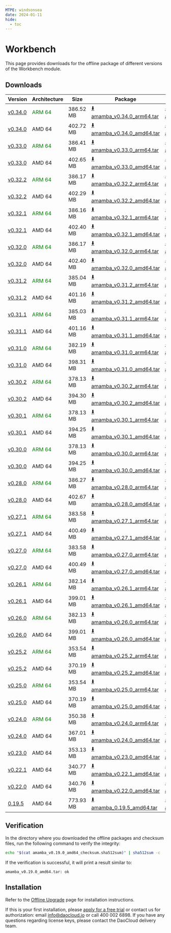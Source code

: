 ```yaml
---
MTPE: windsonsea
date: 2024-01-11
hide:
  - toc
---
```


# Workbench

This page provides downloads for the offline package of different versions of the Workbench module.

## Downloads

| Version | Architecture | Size | Package   | Checksum | Date |
| ------ | ------------ | ----- | --------- | -------- | ---- |
| [v0.34.0](../../amamba/intro/release-notes.md) | <font color="green">ARM 64</font> | 386.52 MB | [:arrow_down: amamba_v0.34.0_arm64.tar](https://qiniu-download-public.daocloud.io/DaoCloud_Enterprise/amamba_v0.34.0_arm64.tar) | [:arrow_down: amamba_v0.34.0_arm64_checksum.sha512sum](https://qiniu-download-public.daocloud.io/DaoCloud_Enterprise/amamba_v0.34.0_arm64_checksum.sha512sum) | 2025-02-07 |
| [v0.34.0](../../amamba/intro/release-notes.md) | AMD 64 | 402.72 MB | [:arrow_down: amamba_v0.34.0_amd64.tar](https://qiniu-download-public.daocloud.io/DaoCloud_Enterprise/amamba_v0.34.0_amd64.tar) | [:arrow_down: amamba_v0.34.0_amd64_checksum.sha512sum](https://qiniu-download-public.daocloud.io/DaoCloud_Enterprise/amamba_v0.34.0_amd64_checksum.sha512sum) | 2025-02-07 |
| [v0.33.0](../../amamba/intro/release-notes.md) | <font color="green">ARM 64</font> | 386.41 MB | [:arrow_down: amamba_v0.33.0_arm64.tar](https://qiniu-download-public.daocloud.io/DaoCloud_Enterprise/amamba_v0.33.0_arm64.tar) | [:arrow_down: amamba_v0.33.0_arm64_checksum.sha512sum](https://qiniu-download-public.daocloud.io/DaoCloud_Enterprise/amamba_v0.33.0_arm64_checksum.sha512sum) | 2024-12-01 |
| [v0.33.0](../../amamba/intro/release-notes.md) | AMD 64 | 402.65 MB | [:arrow_down: amamba_v0.33.0_amd64.tar](https://qiniu-download-public.daocloud.io/DaoCloud_Enterprise/amamba_v0.33.0_amd64.tar) | [:arrow_down: amamba_v0.33.0_amd64_checksum.sha512sum](https://qiniu-download-public.daocloud.io/DaoCloud_Enterprise/amamba_v0.33.0_amd64_checksum.sha512sum) | 2024-12-01 |
| [v0.32.2](../../amamba/intro/release-notes.md) | <font color="green">ARM 64</font> | 386.17 MB | [:arrow_down: amamba_v0.32.2_arm64.tar](https://qiniu-download-public.daocloud.io/DaoCloud_Enterprise/amamba_v0.32.2_arm64.tar) | [:arrow_down: amamba_v0.32.2_arm64_checksum.sha512sum](https://qiniu-download-public.daocloud.io/DaoCloud_Enterprise/amamba_v0.32.2_arm64_checksum.sha512sum) | 2024-11-13 |
| [v0.32.2](../../amamba/intro/release-notes.md) | AMD 64 | 402.29 MB | [:arrow_down: amamba_v0.32.2_amd64.tar](https://qiniu-download-public.daocloud.io/DaoCloud_Enterprise/amamba_v0.32.2_amd64.tar) | [:arrow_down: amamba_v0.32.2_amd64_checksum.sha512sum](https://qiniu-download-public.daocloud.io/DaoCloud_Enterprise/amamba_v0.32.2_amd64_checksum.sha512sum) | 2024-11-13 |
| [v0.32.1](../../amamba/intro/release-notes.md) | <font color="green">ARM 64</font> | 386.16 MB | [:arrow_down: amamba_v0.32.1_arm64.tar](https://qiniu-download-public.daocloud.io/DaoCloud_Enterprise/amamba_v0.32.1_arm64.tar) | [:arrow_down: amamba_v0.32.1_arm64_checksum.sha512sum](https://qiniu-download-public.daocloud.io/DaoCloud_Enterprise/amamba_v0.32.1_arm64_checksum.sha512sum) | 2024-11-06 |
| [v0.32.1](../../amamba/intro/release-notes.md) | AMD 64 | 402.40 MB | [:arrow_down: amamba_v0.32.1_amd64.tar](https://qiniu-download-public.daocloud.io/DaoCloud_Enterprise/amamba_v0.32.1_amd64.tar) | [:arrow_down: amamba_v0.32.1_amd64_checksum.sha512sum](https://qiniu-download-public.daocloud.io/DaoCloud_Enterprise/amamba_v0.32.1_amd64_checksum.sha512sum) | 2024-11-06 |
| [v0.32.0](../../amamba/intro/release-notes.md) | <font color="green">ARM 64</font> | 386.17 MB | [:arrow_down: amamba_v0.32.0_arm64.tar](https://qiniu-download-public.daocloud.io/DaoCloud_Enterprise/amamba_v0.32.0_arm64.tar) | [:arrow_down: amamba_v0.32.0_arm64_checksum.sha512sum](https://qiniu-download-public.daocloud.io/DaoCloud_Enterprise/amamba_v0.32.0_arm64_checksum.sha512sum) | 2024-11-05 |
| [v0.32.0](../../amamba/intro/release-notes.md) | AMD 64 | 402.40 MB | [:arrow_down: amamba_v0.32.0_amd64.tar](https://qiniu-download-public.daocloud.io/DaoCloud_Enterprise/amamba_v0.32.0_amd64.tar) | [:arrow_down: amamba_v0.32.0_amd64_checksum.sha512sum](https://qiniu-download-public.daocloud.io/DaoCloud_Enterprise/amamba_v0.32.0_amd64_checksum.sha512sum) | 2024-11-05 |
| [v0.31.2](../../amamba/intro/release-notes.md) | <font color="green">ARM 64</font> | 385.04 MB | [:arrow_down: amamba_v0.31.2_arm64.tar](https://qiniu-download-public.daocloud.io/DaoCloud_Enterprise/amamba_v0.31.2_arm64.tar) | [:arrow_down: amamba_v0.31.2_arm64_checksum.sha512sum](https://qiniu-download-public.daocloud.io/DaoCloud_Enterprise/amamba_v0.31.2_arm64_checksum.sha512sum) | 2024-10-15 |
| [v0.31.2](../../amamba/intro/release-notes.md) | AMD 64 | 401.16 MB | [:arrow_down: amamba_v0.31.2_amd64.tar](https://qiniu-download-public.daocloud.io/DaoCloud_Enterprise/amamba_v0.31.2_amd64.tar) | [:arrow_down: amamba_v0.31.2_amd64_checksum.sha512sum](https://qiniu-download-public.daocloud.io/DaoCloud_Enterprise/amamba_v0.31.2_amd64_checksum.sha512sum) | 2024-10-15 |
| [v0.31.1](../../amamba/intro/release-notes.md) | <font color="green">ARM 64</font> | 385.03 MB | [:arrow_down: amamba_v0.31.1_arm64.tar](https://qiniu-download-public.daocloud.io/DaoCloud_Enterprise/amamba_v0.31.1_arm64.tar) | [:arrow_down: amamba_v0.31.1_arm64_checksum.sha512sum](https://qiniu-download-public.daocloud.io/DaoCloud_Enterprise/amamba_v0.31.1_arm64_checksum.sha512sum) | 2024-10-12 |
| [v0.31.1](../../amamba/intro/release-notes.md) | AMD 64 | 401.16 MB | [:arrow_down: amamba_v0.31.1_amd64.tar](https://qiniu-download-public.daocloud.io/DaoCloud_Enterprise/amamba_v0.31.1_amd64.tar) | [:arrow_down: amamba_v0.31.1_amd64_checksum.sha512sum](https://qiniu-download-public.daocloud.io/DaoCloud_Enterprise/amamba_v0.31.1_amd64_checksum.sha512sum) | 2024-10-12 |
| [v0.31.0](../../amamba/intro/release-notes.md) | <font color="green">ARM 64</font> | 382.19 MB | [:arrow_down: amamba_v0.31.0_arm64.tar](https://qiniu-download-public.daocloud.io/DaoCloud_Enterprise/amamba_v0.31.0_arm64.tar) | [:arrow_down: amamba_v0.31.0_arm64_checksum.sha512sum](https://qiniu-download-public.daocloud.io/DaoCloud_Enterprise/amamba_v0.31.0_arm64_checksum.sha512sum) | 2024-10-11 |
| [v0.31.0](../../amamba/intro/release-notes.md) | AMD 64 | 398.31 MB | [:arrow_down: amamba_v0.31.0_amd64.tar](https://qiniu-download-public.daocloud.io/DaoCloud_Enterprise/amamba_v0.31.0_amd64.tar) | [:arrow_down: amamba_v0.31.0_amd64_checksum.sha512sum](https://qiniu-download-public.daocloud.io/DaoCloud_Enterprise/amamba_v0.31.0_amd64_checksum.sha512sum) | 2024-10-11 |
| [v0.30.2](../../amamba/intro/release-notes.md) | <font color="green">ARM 64</font> | 378.13 MB | [:arrow_down: amamba_v0.30.2_arm64.tar](https://qiniu-download-public.daocloud.io/DaoCloud_Enterprise/amamba_v0.30.2_arm64.tar) | [:arrow_down: amamba_v0.30.2_arm64_checksum.sha512sum](https://qiniu-download-public.daocloud.io/DaoCloud_Enterprise/amamba_v0.30.2_arm64_checksum.sha512sum) | 2024-09-10 |
| [v0.30.2](../../amamba/intro/release-notes.md) | AMD 64 | 394.30 MB | [:arrow_down: amamba_v0.30.2_amd64.tar](https://qiniu-download-public.daocloud.io/DaoCloud_Enterprise/amamba_v0.30.2_amd64.tar) | [:arrow_down: amamba_v0.30.2_amd64_checksum.sha512sum](https://qiniu-download-public.daocloud.io/DaoCloud_Enterprise/amamba_v0.30.2_amd64_checksum.sha512sum) | 2024-09-10 |
| [v0.30.1](../../amamba/intro/release-notes.md) | <font color="green">ARM 64</font> | 378.13 MB | [:arrow_down: amamba_v0.30.1_arm64.tar](https://qiniu-download-public.daocloud.io/DaoCloud_Enterprise/amamba_v0.30.1_arm64.tar) | [:arrow_down: amamba_v0.30.1_arm64_checksum.sha512sum](https://qiniu-download-public.daocloud.io/DaoCloud_Enterprise/amamba_v0.30.1_arm64_checksum.sha512sum) | 2024-09-05 |
| [v0.30.1](../../amamba/intro/release-notes.md) | AMD 64 | 394.25 MB | [:arrow_down: amamba_v0.30.1_amd64.tar](https://qiniu-download-public.daocloud.io/DaoCloud_Enterprise/amamba_v0.30.1_amd64.tar) | [:arrow_down: amamba_v0.30.1_amd64_checksum.sha512sum](https://qiniu-download-public.daocloud.io/DaoCloud_Enterprise/amamba_v0.30.1_amd64_checksum.sha512sum) | 2024-09-05 |
| [v0.30.0](../../amamba/intro/release-notes.md) | <font color="green">ARM 64</font> | 378.13 MB | [:arrow_down: amamba_v0.30.0_arm64.tar](https://qiniu-download-public.daocloud.io/DaoCloud_Enterprise/amamba_v0.30.0_arm64.tar) | [:arrow_down: amamba_v0.30.0_arm64_checksum.sha512sum](https://qiniu-download-public.daocloud.io/DaoCloud_Enterprise/amamba_v0.30.0_arm64_checksum.sha512sum) | 2024-09-03 |
| [v0.30.0](../../amamba/intro/release-notes.md) | AMD 64 | 394.25 MB | [:arrow_down: amamba_v0.30.0_amd64.tar](https://qiniu-download-public.daocloud.io/DaoCloud_Enterprise/amamba_v0.30.0_amd64.tar) | [:arrow_down: amamba_v0.30.0_amd64_checksum.sha512sum](https://qiniu-download-public.daocloud.io/DaoCloud_Enterprise/amamba_v0.30.0_amd64_checksum.sha512sum) | 2024-09-03 |
| [v0.28.0](../../amamba/intro/release-notes.md) | <font color="green">ARM 64</font> | 386.27 MB | [:arrow_down: amamba_v0.28.0_arm64.tar](https://qiniu-download-public.daocloud.io/DaoCloud_Enterprise/amamba_v0.28.0_arm64.tar) | [:arrow_down: amamba_v0.28.0_arm64_checksum.sha512sum](https://qiniu-download-public.daocloud.io/DaoCloud_Enterprise/amamba_v0.28.0_arm64_checksum.sha512sum) | 2024-07-01 |
| [v0.28.0](../../amamba/intro/release-notes.md) | AMD 64 | 402.67 MB | [:arrow_down: amamba_v0.28.0_amd64.tar](https://qiniu-download-public.daocloud.io/DaoCloud_Enterprise/amamba_v0.28.0_amd64.tar) | [:arrow_down: amamba_v0.28.0_amd64_checksum.sha512sum](https://qiniu-download-public.daocloud.io/DaoCloud_Enterprise/amamba_v0.28.0_amd64_checksum.sha512sum) | 2024-07-01 |
| [v0.27.1](../../amamba/intro/release-notes.md) | <font color="green">ARM 64</font> | 383.58 MB | [:arrow_down: amamba_v0.27.1_arm64.tar](https://qiniu-download-public.daocloud.io/DaoCloud_Enterprise/amamba_v0.27.1_arm64.tar) | [:arrow_down: amamba_v0.27.1_arm64_checksum.sha512sum](https://qiniu-download-public.daocloud.io/DaoCloud_Enterprise/amamba_v0.27.1_arm64_checksum.sha512sum) | 2024-06-06 |
| [v0.27.1](../../amamba/intro/release-notes.md) | AMD 64 | 400.49 MB | [:arrow_down: amamba_v0.27.1_amd64.tar](https://qiniu-download-public.daocloud.io/DaoCloud_Enterprise/amamba_v0.27.1_amd64.tar) | [:arrow_down: amamba_v0.27.1_amd64_checksum.sha512sum](https://qiniu-download-public.daocloud.io/DaoCloud_Enterprise/amamba_v0.27.1_amd64_checksum.sha512sum) | 2024-06-06 |
| [v0.27.0](../../amamba/intro/release-notes.md) | <font color="green">ARM 64</font> | 383.58 MB | [:arrow_down: amamba_v0.27.0_arm64.tar](https://qiniu-download-public.daocloud.io/DaoCloud_Enterprise/amamba_v0.27.0_arm64.tar) | [:arrow_down: amamba_v0.27.0_arm64_checksum.sha512sum](https://qiniu-download-public.daocloud.io/DaoCloud_Enterprise/amamba_v0.27.0_arm64_checksum.sha512sum) | 2024-06-04 |
| [v0.27.0](../../amamba/intro/release-notes.md) | AMD 64 | 400.49 MB | [:arrow_down: amamba_v0.27.0_amd64.tar](https://qiniu-download-public.daocloud.io/DaoCloud_Enterprise/amamba_v0.27.0_amd64.tar) | [:arrow_down: amamba_v0.27.0_amd64_checksum.sha512sum](https://qiniu-download-public.daocloud.io/DaoCloud_Enterprise/amamba_v0.27.0_amd64_checksum.sha512sum) | 2024-06-04 |
| [v0.26.1](../../amamba/intro/release-notes.md) | <font color="green">ARM 64</font> | 382.14 MB | [:arrow_down: amamba_v0.26.1_arm64.tar](https://qiniu-download-public.daocloud.io/DaoCloud_Enterprise/amamba_v0.26.1_arm64.tar) | [:arrow_down: amamba_v0.26.1_arm64_checksum.sha512sum](https://qiniu-download-public.daocloud.io/DaoCloud_Enterprise/amamba_v0.26.1_arm64_checksum.sha512sum) | 2024-05-06 |
| [v0.26.1](../../amamba/intro/release-notes.md) | AMD 64 | 399.01 MB | [:arrow_down: amamba_v0.26.1_amd64.tar](https://qiniu-download-public.daocloud.io/DaoCloud_Enterprise/amamba_v0.26.1_amd64.tar) | [:arrow_down: amamba_v0.26.1_amd64_checksum.sha512sum](https://qiniu-download-public.daocloud.io/DaoCloud_Enterprise/amamba_v0.26.1_amd64_checksum.sha512sum) | 2024-05-06 |
| [v0.26.0](../../amamba/intro/release-notes.md) | <font color="green">ARM 64</font> | 382.13 MB | [:arrow_down: amamba_v0.26.0_arm64.tar](https://qiniu-download-public.daocloud.io/DaoCloud_Enterprise/amamba_v0.26.0_arm64.tar) | [:arrow_down: amamba_v0.26.0_arm64_checksum.sha512sum](https://qiniu-download-public.daocloud.io/DaoCloud_Enterprise/amamba_v0.26.0_arm64_checksum.sha512sum) | 2024-04-30 |
| [v0.26.0](../../amamba/intro/release-notes.md) | AMD 64 | 399.01 MB | [:arrow_down: amamba_v0.26.0_amd64.tar](https://qiniu-download-public.daocloud.io/DaoCloud_Enterprise/amamba_v0.26.0_amd64.tar) | [:arrow_down: amamba_v0.26.0_amd64_checksum.sha512sum](https://qiniu-download-public.daocloud.io/DaoCloud_Enterprise/amamba_v0.26.0_amd64_checksum.sha512sum) | 2024-04-30 |
| [v0.25.2](../../amamba/intro/release-notes.md) | <font color="green">ARM 64</font> | 353.54 MB | [:arrow_down: amamba_v0.25.2_arm64.tar](https://qiniu-download-public.daocloud.io/DaoCloud_Enterprise/amamba_v0.25.2_arm64.tar) | [:arrow_down: amamba_v0.25.2_arm64_checksum.sha512sum](https://qiniu-download-public.daocloud.io/DaoCloud_Enterprise/amamba_v0.25.2_arm64_checksum.sha512sum) | 2024-04-17 |
| [v0.25.2](../../amamba/intro/release-notes.md) | AMD 64 | 370.19 MB | [:arrow_down: amamba_v0.25.2_amd64.tar](https://qiniu-download-public.daocloud.io/DaoCloud_Enterprise/amamba_v0.25.2_amd64.tar) | [:arrow_down: amamba_v0.25.2_amd64_checksum.sha512sum](https://qiniu-download-public.daocloud.io/DaoCloud_Enterprise/amamba_v0.25.2_amd64_checksum.sha512sum) | 2024-04-17 |
| [v0.25.0](../../amamba/intro/release-notes.md) | <font color="green">ARM 64</font> | 353.54 MB | [:arrow_down: amamba_v0.25.0_arm64.tar](https://qiniu-download-public.daocloud.io/DaoCloud_Enterprise/amamba_v0.25.0_arm64.tar) | [:arrow_down: amamba_v0.25.0_arm64_checksum.sha512sum](https://qiniu-download-public.daocloud.io/DaoCloud_Enterprise/amamba_v0.25.0_arm64_checksum.sha512sum) | 2024-04-02 |
| [v0.25.0](../../amamba/intro/release-notes.md) | AMD 64 | 370.19 MB | [:arrow_down: amamba_v0.25.0_amd64.tar](https://qiniu-download-public.daocloud.io/DaoCloud_Enterprise/amamba_v0.25.0_amd64.tar) | [:arrow_down: amamba_v0.25.0_amd64_checksum.sha512sum](https://qiniu-download-public.daocloud.io/DaoCloud_Enterprise/amamba_v0.25.0_amd64_checksum.sha512sum) | 2024-04-02 |
| [v0.24.0](../../amamba/intro/release-notes.md) | <font color="green">ARM 64</font> | 350.38 MB | [:arrow_down: amamba_v0.24.0_arm64.tar](https://qiniu-download-public.daocloud.io/DaoCloud_Enterprise/amamba_v0.24.0_arm64.tar) | [:arrow_down: amamba_v0.24.0_arm64_checksum.sha512sum](https://qiniu-download-public.daocloud.io/DaoCloud_Enterprise/amamba_v0.24.0_arm64_checksum.sha512sum) | 2024-02-01 |
| [v0.24.0](../../amamba/intro/release-notes.md) | AMD 64 | 367.01 MB | [:arrow_down: amamba_v0.24.0_amd64.tar](https://qiniu-download-public.daocloud.io/DaoCloud_Enterprise/amamba_v0.24.0_amd64.tar) | [:arrow_down: amamba_v0.24.0_amd64_checksum.sha512sum](https://qiniu-download-public.daocloud.io/DaoCloud_Enterprise/amamba_v0.24.0_amd64_checksum.sha512sum) | 2024-02-01 |
| [v0.23.0](../../amamba/intro/release-notes.md) | AMD 64 | 353.13 MB | [:arrow_down: amamba_v0.23.0_amd64.tar](https://qiniu-download-public.daocloud.io/DaoCloud_Enterprise/amamba_v0.23.0_amd64.tar) | [:arrow_down: amamba_v0.23.0_amd64_checksum.sha512sum](https://qiniu-download-public.daocloud.io/DaoCloud_Enterprise/amamba_v0.23.0_amd64_checksum.sha512sum) | 2024-01-03 |
| [v0.22.1](../../amamba/intro/release-notes.md) | AMD 64 | 340.77 MB | [:arrow_down: amamba_v0.22.1_amd64.tar](https://qiniu-download-public.daocloud.io/DaoCloud_Enterprise/amamba_v0.22.1_amd64.tar) | [:arrow_down: amamba_v0.22.1_amd64_checksum.sha512sum](https://qiniu-download-public.daocloud.io/DaoCloud_Enterprise/amamba_v0.22.1_amd64_checksum.sha512sum) | 2023-12-22 |
| [v0.22.0](../../amamba/intro/release-notes.md) | AMD 64 | 340.76 MB | [:arrow_down: amamba_v0.22.0_amd64.tar](https://qiniu-download-public.daocloud.io/DaoCloud_Enterprise/amamba_v0.22.0_amd64.tar) | [:arrow_down: amamba_v0.22.0_amd64_checksum.sha512sum](https://qiniu-download-public.daocloud.io/DaoCloud_Enterprise/amamba_v0.22.0_amd64_checksum.sha512sum) | 2023-12-19 |
| [0.19.5](../../amamba/intro/release-notes.md) | AMD 64 | 773.93 MB | [:arrow_down: amamba_0.19.5_amd64.tar](https://qiniu-download-public.daocloud.io/DaoCloud_Enterprise/amamba_0.19.5_amd64.tar) | [:arrow_down: amamba_0.19.5_amd64_checksum.sha512sum](https://qiniu-download-public.daocloud.io/DaoCloud_Enterprise/amamba_0.19.5_amd64_checksum.sha512sum) | 2023-08-30 |

## Verification

In the directory where you downloaded the offline packages and checksum files,
run the following command to verify the integrity:

```sh
echo "$(cat amamba_v0.19.0_amd64_checksum.sha512sum)" | sha512sum -c
```

If the verification is successful, it will print a result similar to:

```none
amamba_v0.19.0_amd64.tar: ok
```

## Installation

Refer to the [Offline Upgrade](../../amamba/offline-upgrade.md) page for installation instructions.

If this is your first installation, please [apply for a free trial](../../dce/license0.md)
or contact us for authorization: email info@daocloud.io or call 400 002 6898.
If you have any questions regarding license keys, please contact the DaoCloud delivery team.
